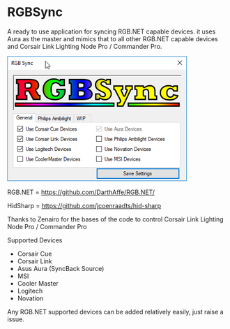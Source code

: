# RGBSync

A ready to use application for syncing RGB.NET capable devices. it uses Aura as the master and mimics that to all other RGB.NET capable devices and Corsair Link Lighting Node Pro / Commander Pro.

![Screenshot](screenshot.png "Screenshot")

RGB.NET = https://github.com/DarthAffe/RGB.NET/

HidSharp = https://github.com/jcoenraadts/hid-sharp

Thanks to Zenairo for the bases of the code to control Corsair Link Lighting Node Pro / Commander Pro

Supported Devices

- Corsair Cue
- Corsair Link
- Asus Aura (SyncBack Source)
- MSI
- Cooler Master
- Logitech
- Novation

Any RGB.NET supported devices can be added relatively easily, just raise a issue.
